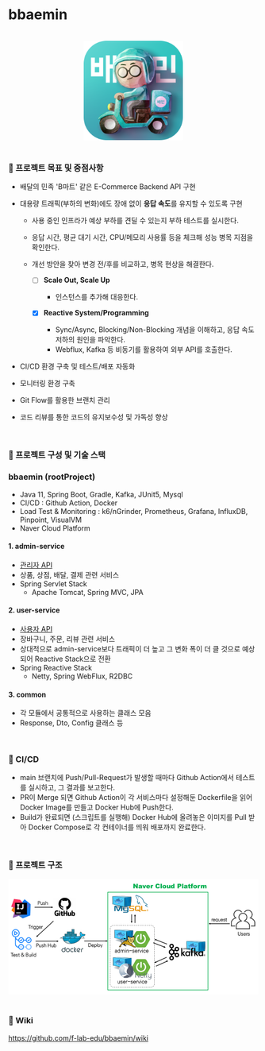 # bbaemin

<br>

<div align="center"><img src="doc/image/image.png" width="200" height="200"></div>

<br>

### :pushpin: 프로젝트 목표 및 중점사항
- 배달의 민족 'B마트' 같은 E-Commerce Backend API 구현  

- 대용량 트래픽(부하의 변화)에도 장애 없이 **응답 속도**를 유지할 수 있도록 구현
   - 사용 중인 인프라가 예상 부하를 견딜 수 있는지 부하 테스트를 실시한다.
   - 응답 시간, 평균 대기 시간, CPU/메모리 사용률 등을 체크해 성능 병목 지점을 확인한다.
   - 개선 방안을 찾아 변경 전/후를 비교하고, 병목 현상을 해결한다.
  
     - [ ] **Scale Out, Scale Up**
        - 인스턴스를 추가해 대응한다.
     
     - [X] **Reactive System/Programming**
        - Sync/Async, Blocking/Non-Blocking 개념을 이해하고, 응답 속도 저하의 원인을 파악한다.
        - Webflux, Kafka 등 비동기를 활용하여 외부 API를 호출한다.

- CI/CD 환경 구축 및 테스트/배포 자동화

- 모니터링 환경 구축

- Git Flow를 활용한 브랜치 관리

- 코드 리뷰를 통한 코드의 유지보수성 및 가독성 향상

<br>

### :pushpin: 프로젝트 구성 및 기술 스택
### bbaemin (rootProject)
- Java 11, Spring Boot, Gradle, Kafka, JUnit5, Mysql
- CI/CD : Github Action, Docker
- Load Test & Monitoring : k6/nGrinder, Prometheus, Grafana, InfluxDB, Pinpoint, VisualVM
- Naver Cloud Platform

#### 1. admin-service
- [관리자 API](https://github.com/f-lab-edu/bbaemin/wiki/Use-Case-&-API-:-Admin)
- 상품, 상점, 배달, 결제 관련 서비스
- Spring Servlet Stack
  - Apache Tomcat, Spring MVC, JPA

#### 2. user-service
- [사용자 API](https://github.com/f-lab-edu/bbaemin/wiki/Use-Case-&-API-:-User)
- 장바구니, 주문, 리뷰 관련 서비스
- 상대적으로 admin-service보다 트래픽이 더 높고 그 변화 폭이 더 클 것으로 예상되어 Reactive Stack으로 전환
- Spring Reactive Stack
  - Netty, Spring WebFlux, R2DBC

#### 3. common
- 각 모듈에서 공통적으로 사용하는 클래스 모음
- Response, Dto, Config 클래스 등

<br>

### :pushpin: CI/CD
- main 브랜치에 Push/Pull-Request가 발생할 때마다 Github Action에서 테스트를 실시하고, 그 결과를 보고한다.
- PR이 Merge 되면 Github Action이 각 서비스마다 설정해둔 Dockerfile을 읽어 Docker Image를 만들고 Docker Hub에 Push한다.
- Build가 완료되면 (스크립트를 실행해) Docker Hub에 올려놓은 이미지를 Pull 받아 Docker Compose로 각 컨테이너를 띄워 배포까지 완료한다.

<br>

### :pushpin: 프로젝트 구조
<div align="center"><img src="doc/image/bbaemin.png"></div>

<br>

### :pushpin: Wiki
https://github.com/f-lab-edu/bbaemin/wiki
